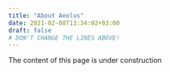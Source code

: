 ```yaml
---
title: "About Aeolus"
date: 2021-02-08T13:34:02+03:00
draft: false
# DON'T CHANGE THE LINES ABOVE!
---
```


The content of this page is under construction


